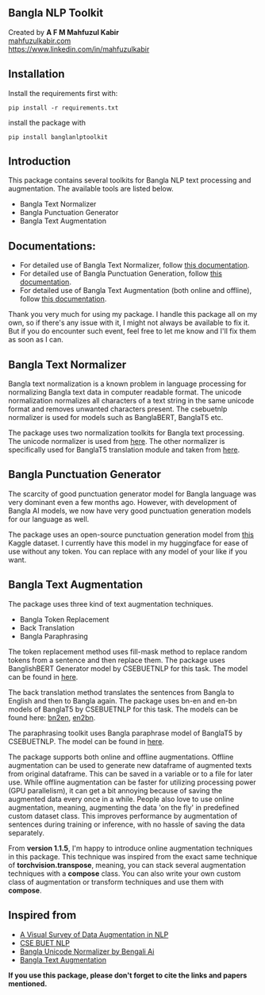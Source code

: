 ## Bangla NLP Toolkit
Created by <b>A F M Mahfuzul Kabir</b> \
<a href='mahfuzulkabir.com'>mahfuzulkabir.com</a> \
https://www.linkedin.com/in/mahfuzulkabir 

## Installation
Install the requirements first with:
````
pip install -r requirements.txt
````

install the package with

````
pip install banglanlptoolkit
````
## Introduction
This package contains several toolkits for Bangla NLP text processing and augmentation. The available tools are listed below.

- Bangla Text Normalizer
- Bangla Punctuation Generator
- Bangla Text Augmentation

## Documentations:
- For detailed use of Bangla Text Normalizer, follow [this documentation](./docs/Normalization.md).
- For detailed use of Bangla Punctuation Generation, follow [this documentation](./docs/Punctuations.md).
- For detailed use of Bangla Text Augmentation (both online and offline), follow [this documentation](./docs/Augmentations.md).

Thank you very much for using my package. I handle this package all on my own, so if there's any issue with it, I might not always be available to fix it. But if you do encounter such event, feel free to let me know and I'll fix them as soon as I can.

## Bangla Text Normalizer
Bangla text normalization is a known problem in language processing for normalizing Bangla text data in computer readable format. The unicode normalization normalizes all characters of a text string in the same unicode format and removes unwanted characters present. The csebuetnlp normalizer is used for models such as BanglaBERT, BanglaT5 etc.

The package uses two normalization toolkits for Bangla text processing. The unicode normalizer is used from <a href='https://github.com/mnansary/bnUnicodeNormalizer'> here</a>. The other normalizer is specifically used for BanglaT5 translation module and taken from <a href='https://github.com/csebuetnlp/normalizer'> here</a>.

## Bangla Punctuation Generator
The scarcity of good punctuation generator model for Bangla language was very dominant even a few months ago. However, with development of Bangla AI models, we now have very good punctuation generation models for our language as well. 

The package uses an open-source punctuation generation model from <a href='https://www.kaggle.com/datasets/tugstugi/bengali-ai-asr-submission/data'> this</a> Kaggle dataset. I currently have this model in my huggingface for ease of use without any token. You can replace with any model of your like if you want.

## Bangla Text Augmentation
The package uses three kind of text augmentation techniques. 
- Bangla Token Replacement
- Back Translation
- Bangla Paraphrasing

The token replacement method uses fill-mask method to replace random tokens from a sentence and then replace them. The package uses BanglishBERT Generator model by CSEBUETNLP for this task. The model can be found in <a href='https://huggingface.co/csebuetnlp/banglishbert_generator'> here</a>.

The back translation method translates the sentences from Bangla to English and then to Bangla again. The package uses bn-en and en-bn models of BanglaT5 by CSEBUETNLP for this task. The models can be found here: <a href='https://huggingface.co/csebuetnlp/banglat5_nmt_bn_en'>bn2en</a>, <a href='https://huggingface.co/csebuetnlp/banglat5_nmt_en_bn'>en2bn</a>.

The paraphrasing toolkit uses Bangla paraphrase model of BanglaT5 by CSEBUETNLP. The model can be found in <a href='https://huggingface.co/csebuetnlp/banglat5_banglaparaphrase'>here</a>.

The package supports both online and offline augmentations. Offline augmentation can be used to generate new dataframe of augmented texts from original dataframe. This can be saved in a variable or to a file for later use. While offline augmentation can be faster for utilizing processing power (GPU parallelism), it can get a bit annoying because of saving the augmented data every once in a while. People also love to use online augmentation, meaning, augmenting the data 'on the fly' in predefined custom dataset class. This improves performance by augmentation of sentences during training or inference, with no hassle of saving the data separately.

From <b>version 1.1.5</b>, I'm happy to introduce online augmentation techniques in this package. This technique was inspired from the exact same technique of <b>torchvision.transpose</b>, meaning, you can stack several augmentation techniques with a <b>compose</b> class. You can also write your own custom class of augmentation or transform techniques and use them with <b>compose</b>.

## Inspired from
- <a href='https://amitness.com/2020/05/data-augmentation-for-nlp/'>A Visual Survey of Data Augmentation in NLP</a>
- <a href='https://huggingface.co/csebuetnlp'>CSE BUET NLP</a>
- <a href='https://github.com/mnansary/bnUnicodeNormalizer'>Bangla Unicode Normalizer by Bengali Ai</a>
- <a href='https://github.com/sagorbrur/bnaug'>Bangla Text Augmentation </a>

<b>If you use this package, please don't forget to cite the links and papers mentioned.</b> 

